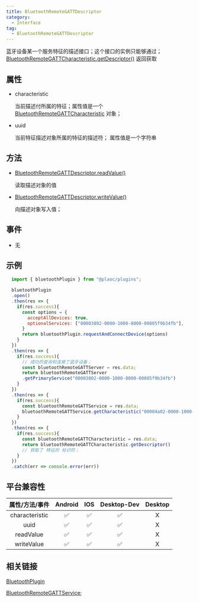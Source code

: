 ```yaml
---
title: BluetoothRemoteGATTDescriptor
category:
  - Interface
tag:
  - BluetoothRemoteGATTDescriptor
---
```


蓝牙设备某一个服务特征的描述接口；这个接口的实例只能够通过；[BluetoothRemoteGATTCharacteristic.getDescriptor()](../bluetooth-remote-gatt-characteristic/index.md) 返回获取

## 属性

  - characteristic

    当前描述付所属的特征；属性值是一个 [BluetoothRemoteGATTCharacteristic](../bluetooth-remote-gatt-characteristic/index.md) 对象；

  
  - uuid

    当前特征描述对象所属的特征的描述符；
    属性值是一个字符串

## 方法

  - [BluetoothRemoteGATTDescriptor.readValue()](./read-value.md)

    读取描述对象的值

  - [BluetoothRemoteGATTDescriptor.writeValue()](./write-value.md)

    向描述对象写入值；

## 事件

  - 无

## 示例
```js
  import { bluetoothPlugin } from "@plaoc/plugins";

  bluetoothPlugin
  .open()
  .then(res => {
    if(res.success){
      const options = {
        acceptAllDevices: true,
        optionalServices: ["00003802-0000-1000-8000-00805f9b34fb"],
      }
      return bluetoothPlugin.requestAndConnectDevice(options)
    }
  })
  .then(res => {
    if(res.success){
      // 成功的查询和连接了蓝牙设备；
      const bluetoothRemoteGATTServer = res.data;
      return bluetoothRemoteGATTServer
      .getPrimaryService("00003802-0000-1000-8000-00805f9b34fb")
    }
  })
  .then(res => {
    if(res.success){
      const bluetoothRemoteGATTService = res.data;
      bluetoothRemoteGATTService.getCharacteristic("00004a02-0000-1000-8000-00805f9b34fb")
    }
  })
  .then(res => {
    if(res.success){
      const bluetoothRemoteGATTCharacteristic = res.data;
      return bluetoothRemoteGATTCharacteristic.getDescriptor()
      // 获取了 特征的 标识符；
    }
  })
  .catch(err => console.error(err))
```

## 平台兼容性

| 属性/方法/事件     | Android | IOS | Desktop-Dev | Desktop |
|:----------------:|:-------:|:---:|:-----------:|:-------:|
| characteristic   | ✅      | ✅  | ✅           | X       |
| uuid             | ✅      | ✅  | ✅           | X       |
| readValue        | ✅      | ✅  | ✅           | X       |
| writeValue       | ✅      | ✅  | ✅           | X       |

## 相关链接

[BluetoothPlugin](../../plugin/bluetooth/index.md)


[BluetoothRemoteGATTService](../bluetooth-remote-gatt-service/index.md);

